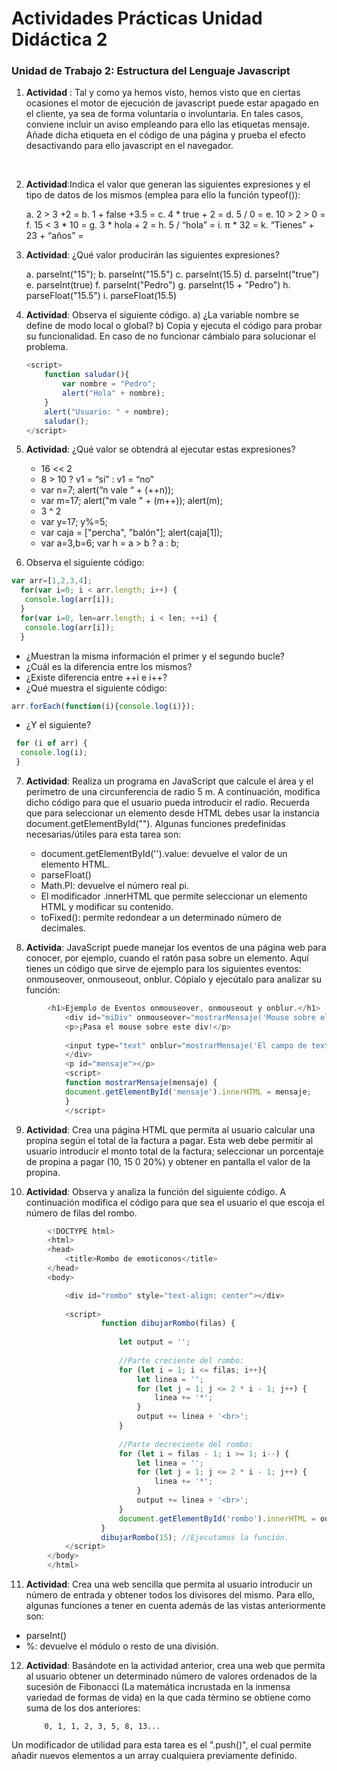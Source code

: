 # Actividades Prácticas Unidad Didáctica 2
### Unidad de Trabajo 2: Estructura del Lenguaje Javascript

1. **Actividad** :  Tal y como ya hemos visto, hemos visto que en ciertas ocasiones el motor de ejecución de javascript puede estar apagado en el cliente, ya sea de forma voluntaria o involuntaria. En tales casos, conviene incluir un aviso empleando para ello las etiquetas <noscript>mensaje</noscript>. Añade dicha etiqueta en el código de una página y prueba el efecto desactivando para ello javascript en el navegador.

<br>

2. **Actividad**:Indica el valor que generan las siguientes expresiones y el tipo de datos de los mismos (emplea para ello la función typeof()):

    a. 2 > 3 +2 = 
    b. 1 + false +3.5 = 
    c. 4 * true + 2 = 
    d. 5 / 0 = 
    e. 10 > 2 > 0 = 
    f. 15 < 3 * 10 = 
    g. 3 * hola + 2 = 
    h. 5 / “hola” = 
    i. π * 32 = 
    k. “Tienes” + 23 + “años” = 

3. **Actividad**: ¿Qué valor producirán las siguientes expresiones?

    a. parseInt("15");
    b. parseInt("15.5")
    c. parseInt(15.5)
    d. parseInt("true")
    e. parseInt(true)
    f. parseInt("Pedro")
    g. parseInt(15 + "Pedro")
    h. parseFloat("15.5")
    i. parseFloat(15.5)

4. **Actividad**: Observa el siguiente código. a) ¿La variable nombre se define de modo local o global? b) Copia y ejecuta el código para probar su funcionalidad. En caso de no funcionar cámbialo para solucionar el problema.

    ```js
    <script>
        function saludar(){
            var nombre = "Pedro";
            alert("Hola" + nombre);
        }
        alert("Usuario: " + nombre);
        saludar();
    </script>
    ```
5. **Actividad**: ¿Qué valor se obtendrá al ejecutar estas expresiones?

    -  16 << 2
    -  8 > 10 ? v1 = “sí” : v1 = “no”
    -  var n=7; alert(“n vale “ + (++n));
    -  var m=17; alert("m vale " + (m++)); alert(m);
    -  3 ^ 2
    -  var y=17; y%=5;
    -  var caja = ["percha", "balón"]; alert(caja[1]);
    -  var a=3,b=6; var h = a > b ? a : b;

6. Observa el siguiente código:
```js
var arr=[1,2,3,4];
  for(var i=0; i < arr.length; i++) {
   console.log(arr[i]);
  }
  for(var i=0, len=arr.length; i < len; ++i) {
   console.log(arr[i]);
  } 
  ```
-  ¿Muestran la misma información el primer y el segundo bucle?
-  ¿Cuál es la diferencia entre los mismos?
-  ¿Existe diferencia entre ++i e i++?
-  ¿Qué muestra el siguiente código: 

```js
arr.forEach(function(i){console.log(i)}); 
```
- ¿Y el siguiente?
```js
 for (i of arr) {
  console.log(i);
 }
 ```

 7. **Actividad**: Realiza un programa en JavaScript que calcule el área y el perímetro de una circunferencia de radio 5 m. A continuación, modifica dicho código para que el usuario pueda introducir el radio. Recuerda que para seleccionar un elemento desde HTML debes usar la instancia document.getElementById(""). Algunas funciones predefinidas necesarias/útiles para esta tarea son:

    - document.getElementById('').value: devuelve el valor de un elemento HTML.
    - parseFloat()
    - Math.PI: devuelve el número real pi.
    - El modificador .innerHTML que permite seleccionar un elemento HTML y modificar su contenido.
    - toFixed(): permite redondear a un determinado número de decimales.

8. **Activida**:  JavaScript puede manejar los eventos de una página web para conocer, por ejemplo, cuando el ratón pasa sobre un elemento. Aquí tienes un código que sirve de ejemplo para los siguientes eventos: onmouseover, onmouseout, onblur. Cópialo y ejecútalo para analizar su función:

```js
        <h1>Ejemplo de Eventos onmouseover, onmouseout y onblur.</h1>
            <div id="miDiv" onmouseover="mostrarMensaje('Mouse sobre el div')" onmouseout="mostrarMensaje('Mouse fuera del div')">
            <p>¡Pasa el mouse sobre este div!</p>
                
            <input type="text" onblur="mostrarMensaje('El campo de texto ha perdido el foco')" placeholder="Escribe algo y luego haz clic fuera">
            </div>
            <p id="mensaje"></p>
            <script>
            function mostrarMensaje(mensaje) {
            document.getElementById('mensaje').innerHTML = mensaje;
            }
            </script>
```

9. **Actividad**: Crea una página HTML que permita al usuario calcular una propina según el total de la factura a pagar. Esta web debe permitir al usuario introducir el monto total de la factura; seleccionar un porcentaje de propina a pagar (10, 15 0 20%) y obtener en pantalla el valor de la propina.

10. **Actividad**: Observa y analiza la función del siguiente código. A continuación modifica el código para que sea el usuario el que escoja el número de filas del rombo.

```js
        <!DOCTYPE html>
        <html>
        <head>
            <title>Rombo de emoticonos</title>
        </head>
        <body>

            <div id="rombo" style="text-align: center"></div>
            
            <script>
                    function dibujarRombo(filas) {
                        
                        let output = '';
                        
                        //Parte creciente del rombo:
                        for (let i = 1; i <= filas; i++){
                            let linea = '';
                            for (let j = 1; j <= 2 * i - 1; j++) {
                                linea += '*';
                            }
                            output += linea + '<br>';
                        }
                        
                        //Parte decreciente del rombo:
                        for (let i = filas - 1; i >= 1; i--) {
                            let linea = '';
                            for (let j = 1; j <= 2 * i - 1; j++) {
                                linea += '*';
                            }
                            output += linea + '<br>';
                        }
                        document.getElementById('rombo').innerHTML = output;
                    }
                    dibujarRombo(15); //Ejecutamos la función.    
            </script>
        </body>
        </html>

```

11. **Actividad**: Crea una web sencilla que permita al usuario introducir un número de entrada y obtener todos los divisores del mismo. Para ello, algunas funciones a tener en cuenta además de las vistas anteriormente son:
- parseInt()
- %: devuelve el módulo o resto de una división.

12. **Actividad**:  Basándote en la actividad anterior, crea una web que permita al usuario obtener un determinado número de valores ordenados de la sucesión de Fibonacci (La matemática incrustada en la inmensa variedad de formas de vida)  en la que cada término se obtiene como suma de los dos anteriores:

            0, 1, 1, 2, 3, 5, 8, 13...

Un modificador de utilidad para esta tarea es el ".push()", el cual permite añadir nuevos elementos a un array cualquiera previamente definido.
